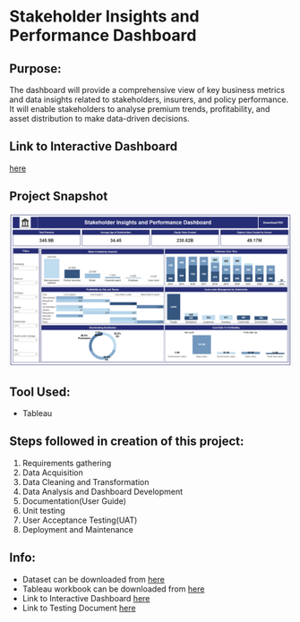 # Stakeholder Insights and Performance Dashboard


## Purpose:
The dashboard will provide a comprehensive view of key business metrics and data insights related to stakeholders, insurers, and policy performance. It will enable stakeholders to analyse premium trends, profitability, and asset distribution to make data-driven decisions.

## Link to Interactive Dashboard
[here](https://public.tableau.com/app/profile/kiran.parihar/viz/BFSI_Stakeholder_Insights_and_Performance_project/StakeholderInsightsandPerformanceDashboard)
 

## Project Snapshot
![Project Screenshot](https://github.com/KiranParihar/BFSI_Tableau_End_to_End_Data_Analytics_Project/blob/main/Snapshot_of_Dashboard.png)



## Tool Used:
  * Tableau


## Steps followed in creation of this project:

1) Requirements gathering
2) Data Acquisition
3) Data Cleaning and Transformation
4) Data Analysis and Dashboard Development 
5) Documentation(User Guide)
6) Unit testing
7) User Acceptance Testing(UAT)
8) Deployment and Maintenance

## Info:
  * Dataset can be downloaded from [here](https://github.com/KiranParihar/BFSI_Tableau_End_to_End_Data_Analytics_Project/blob/main/Financial_data.xlsx)
  * Tableau workbook can be downloaded from [here](https://github.com/KiranParihar/BFSI_Tableau_End_to_End_Data_Analytics_Project/blob/main/BFSI_Stakeholder_Insights_and_Performance_project.twb)
  * Link to Interactive Dashboard [here](https://public.tableau.com/app/profile/kiran.parihar/viz/BFSI_Stakeholder_Insights_and_Performance_project/StakeholderInsightsandPerformanceDashboard)
  * Link to Testing Document [here](https://github.com/KiranParihar/BFSI_Tableau_End_to_End_Data_Analytics_Project/blob/main/Testing_document.xlsx)

